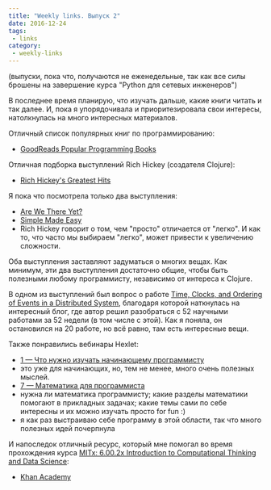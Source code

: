 ```yaml
---
title: "Weekly links. Выпуск 2"
date: 2016-12-24
tags:
 - links
category:
 - weekly-links
---
```


(выпуски, пока что, получаются не еженедельные, так как все силы брошены на завершение курса "Python для сетевых инженеров")

В последнее время планирую, что изучать дальше, какие книги читать и так далее.
И, пока я упорядочивала и приоритезировала свои интересы, натолкнулась на много интересных материалов.

Отличный список популярных книг по программированию:

* [GoodReads Popular Programming Books](https://www.goodreads.com/shelf/show/programming)

Отличная подборка выступлений Rich Hickey (создателя Clojure):

* [Rich Hickey's Greatest Hits](https://changelog.com/posts/rich-hickeys-greatest-hits)

Я пока что посмотрела только два выступления:

* [Are We There Yet?](https://www.infoq.com/presentations/Are-We-There-Yet-Rich-Hickey)
* [Simple Made Easy](https://www.infoq.com/presentations/Simple-Made-Easy)
 * Rich Hickey говорит о том, чем "просто" отличается от "легко". И как то, что часто мы выбираем "легко", может привести к увеличению сложности.

Оба выступления заставляют задуматься о многих вещах.
Как минимум, эти два выступления достаточно общие, чтобы быть полезными любому программисту, независимо от интереса к Clojure.

В одном из выступлений был вопрос о работе [Time, Clocks, and Ordering of Events in a Distributed System](http://research.microsoft.com/en-us/um/people/lamport/pubs/time-clocks.pdf), благодаря которой наткнулась на интересный блог, где автор решил разобраться с 52 научными работами за 52 недели (в том числе с этой).
Как я поняла, он остановился на 20 работе, но всё равно, там есть интересные вещи.


Также понравились вебинары Hexlet:

* [1 — Что нужно изучать начинающему программисту](https://github.com/Hexlet/webinars/wiki/1-%E2%80%94-%D0%A7%D1%82%D0%BE-%D0%BD%D1%83%D0%B6%D0%BD%D0%BE-%D0%B8%D0%B7%D1%83%D1%87%D0%B0%D1%82%D1%8C-%D0%BD%D0%B0%D1%87%D0%B8%D0%BD%D0%B0%D1%8E%D1%89%D0%B5%D0%BC%D1%83-%D0%BF%D1%80%D0%BE%D0%B3%D1%80%D0%B0%D0%BC%D0%BC%D0%B8%D1%81%D1%82%D1%83)
 * это уже для начинающих, но, тем не менее, много очень полезных мыслей.
* [7 — Математика для программиста](https://github.com/Hexlet/webinars/wiki/7-%E2%80%94-%D0%9C%D0%B0%D1%82%D0%B5%D0%BC%D0%B0%D1%82%D0%B8%D0%BA%D0%B0-%D0%B4%D0%BB%D1%8F-%D0%BF%D1%80%D0%BE%D0%B3%D1%80%D0%B0%D0%BC%D0%BC%D0%B8%D1%81%D1%82%D0%B0)
 * нужна ли математика программисту; какие разделы математики помогают в прикладных задачах; какие темы сами по себе интересны и их можно изучать просто for fun :)
 * я как раз выстраиваю себе программу в этой области, так что много полезных идей почерпнула


И напоследок отличный ресурс, который мне помогал во время прохождения курса [MITx: 6.00.2x Introduction to Computational Thinking and Data Science](https://courses.edx.org/courses/course-v1:MITx+6.00.2x_6+3T2016/):

* [Khan Academy](https://www.khanacademy.org/welcome)
